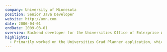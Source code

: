 ```yaml
---
company: University of Minnesota
position: Senior Java Developer
website: http://umn.com
date: 2006-04-01
endDate: 2009-03-01
overview: Backend developer for the Universities Office of Enterprise Application Development.  Responsible for maintenance and development of all custom software that is utilized across all 4 of the University of Minnesota school systems.
highlights:
  - Primarily worked on the Universities Grad Planner application, which provided a platform for undergrad students to plan their course schedules in a more collaborative manor in hopes to increase 4 year graduation rate.
---
```

